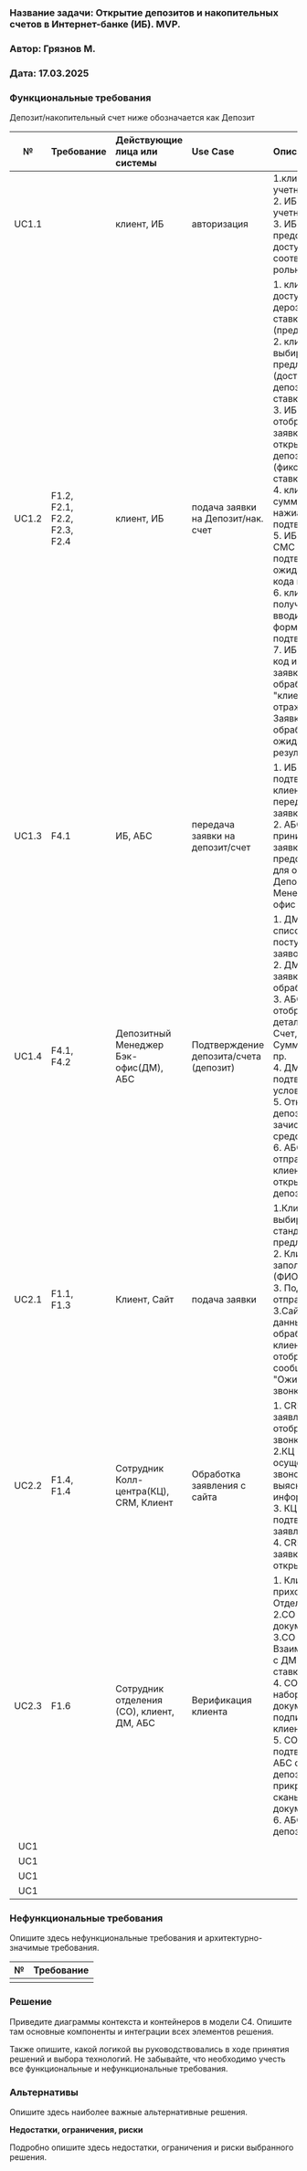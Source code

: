 ﻿### <a name="_b7urdng99y53"></a>**Название задачи:** Открытие депозитов и накопительных счетов в Интернет-банке (ИБ). MVP.
### <a name="_hjk0fkfyohdk"></a>**Автор:** Грязнов М.
### <a name="_uanumrh8zrui"></a>**Дата:** 17.03.2025
### <a name="_3bfxc9a45514"></a>**Функциональные требования**
Депозит/накопительный счет ниже обозначается как Депозит

|**№**|**Требование**|**Действующие лица или системы**|**Use Case**|**Описание**|
| :-: | :- | :- | :- | :- |
|UC1.1||клиент, ИБ|авторизация|1.клиент вводит учетные данные <br/>2. ИБ проверяет учетные данные <br/>3. ИБ предоставляет доступ с соответсвующей ролью |
|UC1.2|F1.2,<br/>F2.1,<br/>F2.2,<br/>F2.3,<br/>F2.4|клиент, ИБ|подача заявки на Депозит/нак. счет|1. клиент видит доступные дерозиты со ставками (предложения) <br/>2. клиент выбирает предложение (доступный депозит и ставку) <br/>3. ИБ отображает заявку на открытие депозита (фиксирует тип и ставку) <br/>4. клиент вводит сумму и нажиамет подтвердит  <br/>5. ИБ направлет СМС для подтверждения, ожидает ввода кода из СМС  <br/>6. клиент получает СМС и вводит код в форму, подтверждает <br/>7. ИБ проверяет код и направляет заявку в обработку, "клиенту отражается Заявка принята в обработку, ожидайте СМС с результатами"  <br/>|
|UC1.3|F4.1|ИБ, АБС|передача заявки на депозит/счет|1. ИБ, после подтверждения клиентом, передает в АБС заявку <br/>2. АБС принимает заявку и предоставляет для обработки Депозитному Менеджеру Бэк-офис <br/>|
|UC1.4| F4.1,<br/>F4.2|Депозитный Менеджер Бэк-офис(ДМ), АБС|Подтверждение депозита/счета (депозит)|1. ДМ видит список поступивших заявок <br/>2. ДМ выбирает заявку для обработки <br/>3. АБС отображает детали заявки Счет, Ставка, Сумма, ФИО и пр. <br/>4. ДМ подтверждает условия <br/>5. Открывает депозит, зачисляет средства <br/>6. АБС отправляет СМС клиенту об открытии депозита <br/>|
|UC2.1|F1.1,<br/>F1.3|Клиент, Сайт|подача заявки|1.Клиент выбирает стандартное предложение <br/>2. Клиент заполняет анкету (ФИО, ТЕЛ) <br/>3. Подтверждает отправку <br/>3.Сайт передает данные для обработки, клиенту отображает сообщение "Ожидайте звонка" <br/>|
|UC2.2|F1.4,<br/>F1.4|Сотрудник Колл-центра(КЦ), CRM, Клиент|Обработка заявления с сайта|1. CRM получает заявление и отображает для звонка <br/>2.КЦ осуществляет звонок клиенту, выясняет доп информацию <br/>3. КЦ подтверждает заявление <br/>4. CRM передает заявку для открытия <br/>|
|UC2.3|F1.6|Сотрудник отделения (СО), клиент, ДМ, АБС|Верификация клиента|1. Клиент приходит в Отделенеие <br/>2.СО проверяет документы <br/>3.СО Взаимодействует с ДМ на предмет ставки <br/>4. СО формирует набор документов и подписывает с клиентом  <br/>5. СО подтверждает в АБС открытие депозита, прикрепляет сканы документов <br/>6. АБС отрывает депозит <br/>|
|UC1|||||
|UC1|||||
|UC1|||||
|UC1|||||


### <a name="_u8xz25hbrgql"></a>**Нефункциональные требования**
Опишите здесь нефункциональные требования и архитектурно-значимые требования.

|**№**|**Требование**|
| :-: | :- |
|||

### <a name="_qmphm5d6rvi3"></a>**Решение**
Приведите диаграммы контекста и контейнеров в модели C4. Опишите там основные компоненты и интеграции всех элементов решения. 

Также опишите, какой логикой вы руководствовались в ходе принятия решений и выбора технологий. Не забывайте, что необходимо учесть все функциональные и нефункциональные требования.
### <a name="_bjrr7veeh80c"></a>**Альтернативы**
Опишите здесь наиболее важные альтернативные решения.

**Недостатки, ограничения, риски**

Подробно опишите здесь недостатки, ограничения и риски выбранного решения.

